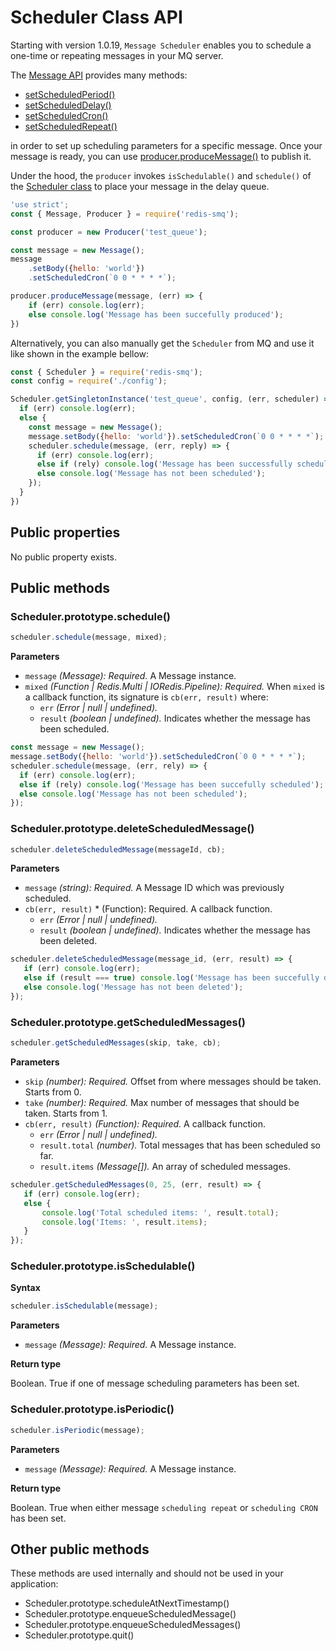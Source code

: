 # Scheduler Class API

Starting with version 1.0.19, `Message Scheduler` enables you to schedule a one-time or repeating messages in your MQ server.

The [Message API](docs/api/message.md) provides many methods:

- [setScheduledPeriod()](docs/api/message.md#messageprototypesetscheduledperiod)
- [setScheduledDelay()](docs/api/message.md#messageprototypesetscheduleddelay)
- [setScheduledCron()](docs/api/message.md#messageprototypesetscheduledcron)
- [setScheduledRepeat()](docs/api/message.md#messageprototypesetscheduledrepeat)

in order to set up scheduling parameters for a specific message. Once your message is ready, you can use
[producer.produceMessage()](docs/api/producer.md#producerprototypeproducemessage) to publish it.

Under the hood, the `producer` invokes `isSchedulable()` and `schedule()`  of the [Scheduler class](docs/api/scheduler.md)
to place your message in the delay queue.

```javascript
'use strict';
const { Message, Producer } = require('redis-smq');

const producer = new Producer('test_queue');

const message = new Message();
message
    .setBody({hello: 'world'})
    .setScheduledCron(`0 0 * * * *`);

producer.produceMessage(message, (err) => {
    if (err) console.log(err);
    else console.log('Message has been succefully produced');
})
```

Alternatively, you can also manually get the `Scheduler` from MQ and use it like shown in the example bellow: 

```javascript
const { Scheduler } = require('redis-smq');
const config = require('./config');

Scheduler.getSingletonInstance('test_queue', config, (err, scheduler) => {
  if (err) console.log(err);
  else {
    const message = new Message();
    message.setBody({hello: 'world'}).setScheduledCron(`0 0 * * * *`);
    scheduler.schedule(message, (err, reply) => {
      if (err) console.log(err);
      else if (rely) console.log('Message has been successfully scheduled');
      else console.log('Message has not been scheduled');
    });
  }
})

```

## Public properties

No public property exists.

## Public methods

### Scheduler.prototype.schedule()

```javascript
scheduler.schedule(message, mixed);
```

**Parameters**

- `message` *(Message): Required.* A Message instance.
- `mixed` *(Function | Redis.Multi | IORedis.Pipeline): Required.* When `mixed` is a callback function, its 
   signature is `cb(err, result)` where:
    - `err` *(Error | null | undefined).*
    - `result` *(boolean | undefined).* Indicates whether the message has been scheduled.
  
```javascript
const message = new Message();
message.setBody({hello: 'world'}).setScheduledCron(`0 0 * * * *`);
scheduler.schedule(message, (err, rely) => {
  if (err) console.log(err);
  else if (rely) console.log('Message has been succefully scheduled');
  else console.log('Message has not been scheduled');
});
```

### Scheduler.prototype.deleteScheduledMessage()

```javascript
scheduler.deleteScheduledMessage(messageId, cb);
```

**Parameters**

- `message` *(string): Required.* A Message ID which was previously scheduled.
- `cb(err, result)` * (Function): Required. A callback function. 
    - `err` *(Error | null | undefined).*
    - `result` *(boolean | undefined).* Indicates whether the message has been deleted.

```javascript
scheduler.deleteScheduledMessage(message_id, (err, result) => {
   if (err) console.log(err);
   else if (result === true) console.log('Message has been succefully deleted');
   else console.log('Message has not been deleted');
});
```

### Scheduler.prototype.getScheduledMessages()

```javascript
scheduler.getScheduledMessages(skip, take, cb);
```

**Parameters**

- `skip` *(number): Required.* Offset from where messages should be taken. Starts from 0.
- `take` *(number): Required.* Max number of messages that should be taken. Starts from 1.
- `cb(err, result)` *(Function): Required.* A callback function. 
  - `err` *(Error | null | undefined).*
  - `result.total` *(number).* Total messages that has been scheduled so far.
  - `result.items` *(Message[]).* An array of scheduled messages.


```javascript
scheduler.getScheduledMessages(0, 25, (err, result) => {
   if (err) console.log(err);
   else {
       console.log('Total scheduled items: ', result.total);
       console.log('Items: ', result.items);
   }
});
```
### Scheduler.prototype.isSchedulable()

**Syntax**

```javascript
scheduler.isSchedulable(message);
```

**Parameters**

- `message` *(Message): Required.* A Message instance.

**Return type**

Boolean. True if one of message scheduling parameters has been set.

### Scheduler.prototype.isPeriodic()

```javascript
scheduler.isPeriodic(message);
```

**Parameters**

- `message` *(Message): Required.* A Message instance.

**Return type**

Boolean. True when either message `scheduling repeat` or `scheduling CRON` has been set.

## Other public methods

These methods are used internally and should not be used in your application:

- Scheduler.prototype.scheduleAtNextTimestamp()
- Scheduler.prototype.enqueueScheduledMessage()
- Scheduler.prototype.enqueueScheduledMessages()
- Scheduler.prototype.quit()
